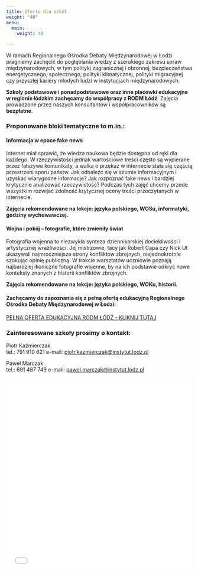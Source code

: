 ```yaml
---
title: Oferta dla szkół
weight: "40"
menu:
  main:
    weight: 40

---
```

W ramach Regionalnego Ośrodka Debaty Międzynarodowej w Łodzi pragniemy zachęcić do pogłębiania wiedzy z szerokiego zakresu spraw międzynarodowych, w tym polityki zagranicznej i obronnej, bezpieczeństwa energetycznego, społecznego, polityki klimatycznej, polityki migracyjnej czy przyszłej kariery młodych ludzi w instytucjach międzynarodowych.

**Szkoły podstawowe i ponadpodstawowe oraz inne placówki edukacyjne w regionie łódzkim zachęcamy do współpracy z RODM Łódź**. Zajęcia prowadzone przez naszych konsultantów i współpracowników są **bezpłatne**.

### Proponowane bloki tematyczne to m.in.:

#### Informacja w epoce fake news

Internet miał sprawić, że wiedza naukowa będzie dostępna od ręki dla każdego. W rzeczywistości jednak wartościowe treści często są wypierane przez fałszywe komunikaty, a walka o przekaz w internecie stała się częścią przestrzeni sporu państw. Jak odnaleźć się w szumie informacyjnym i uzyskać wiarygodne informacje? Jak rozpoznać fake news i bardziej krytycznie analizować rzeczywistość? Podczas tych zajęć chcemy przede wszystkim rozwijać zdolność krytycznej oceny treści przeczytanych w internecie.

**Zajęcia rekomendowane na lekcje: języka polskiego, WOSu, informatyki, godziny wychowawczej.**

#### Wojna i pokój – fotografie, które zmieniły świat

Fotografia wojenna to niezwykła synteza dziennikarskiej dociekliwości i artystycznej wrażliwości. Jej mistrzowie, tacy jak Robert Capa czy Nick Ut ukazywali najmroczniejsze strony konfliktów zbrojnych, niejednokrotnie szokując opinię publiczną. W trakcie warsztatów uczniowie poznają najbardziej ikoniczne fotografie wojenne, by na ich podstawie odkryć nowe konteksty znanych z historii konfliktów zbrojnych.

**Zajęcia rekomendowane na lekcje: języka polskiego, WOKu, historii.**

#### Zachęcamy do zapoznania się z pełną ofertą edukacyjną Regionalnego Ośrodka Debaty Międzynarodowej w Łodzi:

[PEŁNA OFERTA EDUKACYJNA RODM ŁÓDŹ - KLIKNIJ TUTAJ](https://instytutsprawobywatelskich.pl/pobierz/rodm-lodz/oferta_edu_rodm_lodz_2020.pdf "Oferta edukacyjna RODM Łódź")

### Zainteresowane szkoły prosimy o kontakt:

Piotr Kaźmierczak  
tel.: 791 910 621 e-mail: piotr.kazmierczak@instytut.lodz.pl

Paweł Marczak  
tel.: 691 487 749 e-mail: pawel.marczak@instytut.lodz.pl

<iframe allowfullscreen allow="fullscreen" style="border:none;width:100%;height:526px;" src="//e.issuu.com/embed.html?backgroundColor=%23ba6144&d=oferta_edu_rodm_lodz_2020&u=inspro"></iframe>